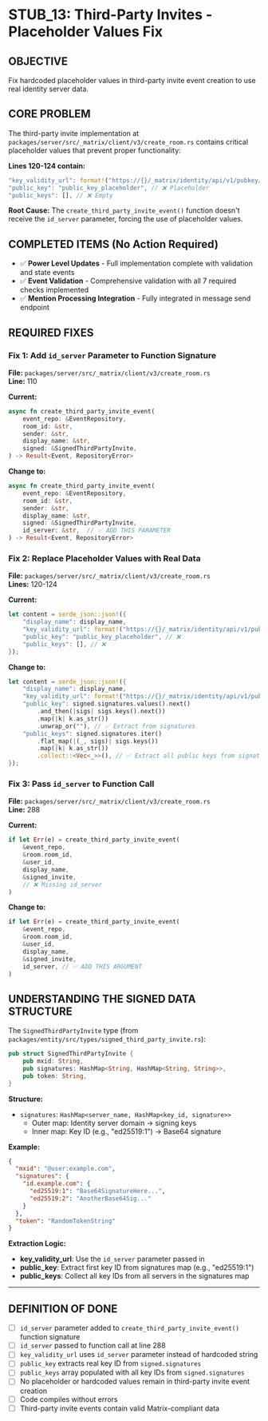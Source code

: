 # STUB_13: Third-Party Invites - Placeholder Values Fix

## OBJECTIVE
Fix hardcoded placeholder values in third-party invite event creation to use real identity server data.

## CORE PROBLEM

The third-party invite implementation at `packages/server/src/_matrix/client/v3/create_room.rs` contains critical placeholder values that prevent proper functionality:

**Lines 120-124 contain:**
```rust
"key_validity_url": format!("https://{}/_matrix/identity/api/v1/pubkey/isvalid", "identity.server"), // ❌ Hardcoded
"public_key": "public_key_placeholder", // ❌ Placeholder
"public_keys": [], // ❌ Empty
```

**Root Cause:** The `create_third_party_invite_event()` function doesn't receive the `id_server` parameter, forcing the use of placeholder values.

## COMPLETED ITEMS (No Action Required)

- ✅ **Power Level Updates** - Full implementation complete with validation and state events
- ✅ **Event Validation** - Comprehensive validation with all 7 required checks implemented
- ✅ **Mention Processing Integration** - Fully integrated in message send endpoint

## REQUIRED FIXES

### Fix 1: Add `id_server` Parameter to Function Signature

**File:** `packages/server/src/_matrix/client/v3/create_room.rs`  
**Line:** 110

**Current:**
```rust
async fn create_third_party_invite_event(
    event_repo: &EventRepository,
    room_id: &str,
    sender: &str,
    display_name: &str,
    signed: &SignedThirdPartyInvite,
) -> Result<Event, RepositoryError>
```

**Change to:**
```rust
async fn create_third_party_invite_event(
    event_repo: &EventRepository,
    room_id: &str,
    sender: &str,
    display_name: &str,
    signed: &SignedThirdPartyInvite,
    id_server: &str,  // ✅ ADD THIS PARAMETER
) -> Result<Event, RepositoryError>
```

### Fix 2: Replace Placeholder Values with Real Data

**File:** `packages/server/src/_matrix/client/v3/create_room.rs`  
**Lines:** 120-124

**Current:**
```rust
let content = serde_json::json!({
    "display_name": display_name,
    "key_validity_url": format!("https://{}/_matrix/identity/api/v1/pubkey/isvalid", "identity.server"), // ❌
    "public_key": "public_key_placeholder", // ❌
    "public_keys": [], // ❌
});
```

**Change to:**
```rust
let content = serde_json::json!({
    "display_name": display_name,
    "key_validity_url": format!("https://{}/_matrix/identity/api/v1/pubkey/isvalid", id_server), // ✅ Use id_server parameter
    "public_key": signed.signatures.values().next()
        .and_then(|sigs| sigs.keys().next())
        .map(|k| k.as_str())
        .unwrap_or(""), // ✅ Extract from signatures
    "public_keys": signed.signatures.iter()
        .flat_map(|(_, sigs)| sigs.keys())
        .map(|k| k.as_str())
        .collect::<Vec<_>>(), // ✅ Extract all public keys from signatures
});
```

### Fix 3: Pass `id_server` to Function Call

**File:** `packages/server/src/_matrix/client/v3/create_room.rs`  
**Line:** 288

**Current:**
```rust
if let Err(e) = create_third_party_invite_event(
    &event_repo,
    &room.room_id,
    &user_id,
    display_name,
    &signed_invite,
    // ❌ Missing id_server
)
```

**Change to:**
```rust
if let Err(e) = create_third_party_invite_event(
    &event_repo,
    &room.room_id,
    &user_id,
    display_name,
    &signed_invite,
    id_server, // ✅ ADD THIS ARGUMENT
)
```

## UNDERSTANDING THE SIGNED DATA STRUCTURE

The `SignedThirdPartyInvite` type (from `packages/entity/src/types/signed_third_party_invite.rs`):

```rust
pub struct SignedThirdPartyInvite {
    pub mxid: String,
    pub signatures: HashMap<String, HashMap<String, String>>,
    pub token: String,
}
```

**Structure:**
- `signatures`: `HashMap<server_name, HashMap<key_id, signature>>`
  - Outer map: Identity server domain → signing keys
  - Inner map: Key ID (e.g., "ed25519:1") → Base64 signature

**Example:**
```json
{
  "mxid": "@user:example.com",
  "signatures": {
    "id.example.com": {
      "ed25519:1": "Base64SignatureHere...",
      "ed25519:2": "AnotherBase64Sig..."
    }
  },
  "token": "RandomTokenString"
}
```

**Extraction Logic:**
- **key_validity_url**: Use the `id_server` parameter passed in
- **public_key**: Extract first key ID from signatures map (e.g., "ed25519:1")
- **public_keys**: Collect all key IDs from all servers in the signatures map

---

## DEFINITION OF DONE

- [ ] `id_server` parameter added to `create_third_party_invite_event()` function signature
- [ ] `id_server` passed to function call at line 288
- [ ] `key_validity_url` uses `id_server` parameter instead of hardcoded string
- [ ] `public_key` extracts real key ID from `signed.signatures`
- [ ] `public_keys` array populated with all key IDs from `signed.signatures`
- [ ] No placeholder or hardcoded values remain in third-party invite event creation
- [ ] Code compiles without errors
- [ ] Third-party invite events contain valid Matrix-compliant data
